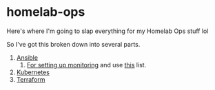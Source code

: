 # homelab-ops

Here's where I'm going to slap everything for my Homelab Ops stuff lol

So I've got this broken down into several parts.
1. [Ansible](/ansible/)
   1. [For setting up monitoring](/ansible/playbooks/install-monitoring.yml) and use [this](/ansible/inventory/hosts) list.
2. [Kubernetes](/kubernetes/)
3. [Terraform](/terraform/)